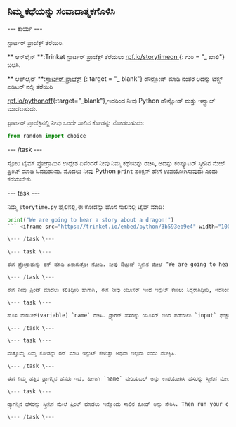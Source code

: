 ## ನಿಮ್ಮ ಕಥೆಯನ್ನು ಸಂವಾದಾತ್ಮಕಗೊಳಿಸಿ

\--- ಕಾರ್ಯ \---

ಸ್ಟಾರ್ಟರ್ ಪ್ರಾಜೆಕ್ಟ್ ತೆರೆಯಿರಿ.

** ಆನ್‌ಲೈನ್ **:Trinket ಸ್ಟಾರ್ಟರ್ ಪ್ರಾಜೆಕ್ಟ್ ತೆರೆಯಲು [ rpf.io/storytimeon ](http://rpf.io/storytimeon) {: ಗುರಿ = "_ ಖಾಲಿ"} ಬಲಸಿ.

** ಆಫ್‌ಲೈನ್ **:[ಸ್ಟಾರ್ಟರ್ ಪ್ರಾಜೆಕ್ಟ್](http://rpf.io/p/en/storytime-go) {: target = "_ blank"} ಡೌನ್ಲೋಡ್ ಮಾಡಿ ನಂತರ ಅದನ್ನು ಟೆಕ್ಸ್ಟ್ ಎಡಿಟರ್ ನಲ್ಲಿ ತೆರೆಯಿರಿ

[rpf.io/pythonoff](http://rpf.io/pythonoff){:target="_blank"},ಇದರಿಂದ ನೀವು Python ಡೌನ್ಲೋಡ್ ಮತ್ತು ಇನ್ಸ್ಟಾಲ್ ಮಾಡಬಹುದು.

ಸ್ಟಾರ್ಟರ್ ಪ್ರಾಜೆಕ್ಟಿನಲ್ಲಿ ನೀವು ಒಂದೇ ಸಾಲಿನ ಕೋಡನ್ನು ನೋಡಬಹುದು:

```python
from random import choice
```

\--- /task \---

ಸ್ಟೋರಿ ಟೈಮ್ ಪ್ರೋಗ್ರಾಮಿನ ಉದ್ದೇಶ ಏನೆಂದರೆ ನೀವು ನಿಮ್ಮ ಕಥೆಯನ್ನು ರಚಿಸಿ, ಅದನ್ನು ಕಂಪ್ಯೂಟರ್ ಸ್ಕ್ರೀನಿನ ಮೇಲೆ ಪ್ರಿಂಟ್ ಮಾಡಿ ಓದಬಹುದು. ಮೊದಲು ನೀವು Python `print` ಫಂಕ್ಷನ್ ಹೇಗೆ ಉಪಯೋಗಿಸುವುದು ಎಂದು ಕರೆಯಬೇಕು.

\--- task \---

ನಿಮ್ಮ `storytime.py` ಫೈಲಿನಲ್ಲಿ,ಈ ಕೋಡನ್ನು ಹೊಸ ಸಾಲಿನಲ್ಲಿ ಟೈಪ್ ಮಾಡಿ:

```python
print("We are going to hear a story about a dragon!")
``` <iframe src="https://trinket.io/embed/python/3b593eb9e4" width="100%" height="600" frameborder="0" marginwidth="0" marginheight="0" allowfullscreen mark="crwd-mark"></iframe> 

\--- /task \---

\--- task \---

ಈಗ ಪ್ರೋಗ್ರಾಮನ್ನು ರನ್ ಮಾಡಿ ಏನಾಗುತ್ತೋ ನೋಡಿ. ನೀವು ಔಟ್ಪುಟ್ ಸ್ಕ್ರೀನಿನ ಮೇಲೆ “We are going to hear a story about a dragon!” ಎಂದು ಕಾಣಬಹುದು.

\--- /task \---

ಈಗ ನೀವು ಪ್ರಿಂಟ್ ಮಾಡಲು ಕಲಿತಿದ್ದೀರಿ ಹಾಗಾಗಿ, ಈಗ ನೀವು ಯೂಸರ್ ಇಂದ ಇನ್ಪುಟ್ ಕೇಳಲು ಸಿದ್ಧರಾಗಿದ್ದೀರಿ, ಇದರಿಂದ ಡ್ರ್ಯಾಗನ್ ಬಗ್ಗೆ ಹೆಚ್ಚು ತಿಳಿದುಕೊಳ್ಳಬಹುದು.

\--- task \---

ಹೊಸ ವೇರಬಲ್(variable) `name` ರಚಿಸಿ. ಡ್ರ್ಯಾಗನ್ ಹೆಸರನ್ನು ಯೂಸರ್ ಇಂದ ಪಡೆಯಲು `input` ಫಂಕ್ಷನ್ ಉಪಯೋಗಿಸಿ. ಯೂಸರ್ ಇಂದ ಪಡೆದಿರುವ ಹೆಸರನ್ನು,`name` ವೇರಿಯಬಲ್ ಅಲ್ಲಿ ಸಂಗ್ರಹಿಸಿ. <iframe src="https://trinket.io/embed/python/0de60dee6d" width="100%" height="600" frameborder="0" marginwidth="0" marginheight="0" allowfullscreen mark="crwd-mark"></iframe> 

\--- /task \---

\--- task \---

ಮತ್ತೊಮ್ಮೆ ನಿಮ್ಮ ಕೋಡನ್ನು ರನ್ ಮಾಡಿ ಇನ್ಪುಟ್ ಕೇಳುತ್ತಾ ಅಥವಾ ಇಲ್ಲವಾ ಎಂದು ಪರೀಕ್ಷಿಸಿ.

\--- /task \---

ಈಗ ನಿಮ್ಮ ಹತ್ತಿರ ಡ್ರ್ಯಾಗನ್ನಿನ ಹೆಸರು ಇದೆ, ಹೀಗಾಗಿ `name` ವೇರಿಯಬಲ್ ಅನ್ನು ಉಪಯೋಗಿಸಿ ಹೆಸರನ್ನು ಸ್ಕ್ರೀನಿನ ಮೇಲೆ ಪ್ರಿಂಟ್ ಮಾಡಿ. Python ನಲ್ಲಿ `+` ಆಪರೇಟರ್ ಉಪಯೋಗಿಸಿ ಸ್ಟ್ರಿಂಗ್ ಗಳನ್ನು ಒಂದಾಗಿ ಸೇರಿಸಬಹುದು.

\--- task \---

ಡ್ರ್ಯಾಗನ್ನಿನ ಹೆಸರನ್ನು ಸ್ಕ್ರೀನಿನ ಮೇಲೆ ಪ್ರಿಂಟ್ ಮಾಡಲು ಇನ್ನೊಂದು ಸಾಲಿನ ಕೋಡ್ ಅನ್ನು ಸೇರಿಸಿ. Then run your code. <iframe src="https://trinket.io/embed/python/e651eca8ca" width="100%" height="600" frameborder="0" marginwidth="0" marginheight="0" allowfullscreen mark="crwd-mark"></iframe> 

\--- /task \---
